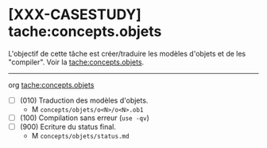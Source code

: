 [XXX-CASESTUDY] tache:concepts.objets
===========================================================

L'objectif de cette tâche est créer/traduire les modèles d'objets
et de les "compiler".
 Voir la [tache:concepts.objets](https://modelscript.readthedocs.io/en/latest/tasks/concepts/concepts.objets/index.html).

________
org [tache:concepts.objets](https://modelscript.readthedocs.io/en/latest/tasks/concepts/concepts.objets/index.html)

- [ ] (010) Traduction des modèles d'objets.
    - M ``concepts/objets/o<N>/o<N>.ob1``
- [ ] (100) Compilation sans erreur (``use -qv``)
- [ ] (900) Ecriture du status final.
    - M ``concepts/objets/status.md``
